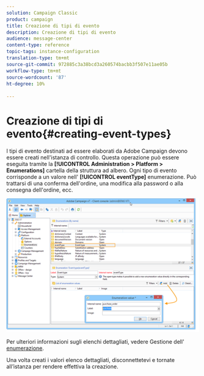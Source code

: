 ```yaml
---
solution: Campaign Classic
product: campaign
title: Creazione di tipi di evento
description: Creazione di tipi di evento
audience: message-center
content-type: reference
topic-tags: instance-configuration
translation-type: tm+mt
source-git-commit: 972885c3a38bcd3a260574bacbb3f507e11ae05b
workflow-type: tm+mt
source-wordcount: '87'
ht-degree: 10%

---
```



# Creazione di tipi di evento{#creating-event-types}

I tipi di evento destinati ad essere elaborati da  Adobe Campaign devono essere creati nell&#39;istanza di controllo. Questa operazione può essere eseguita tramite la **[!UICONTROL Administration > Platform > Enumerations]** cartella della struttura ad albero. Ogni tipo di evento corrisponde a un valore nell&#39; **[!UICONTROL eventType]** enumerazione. Può trattarsi di una conferma dell&#39;ordine, una modifica alla password o alla consegna dell&#39;ordine, ecc.

![](assets/messagecenter_eventtype_enum_001.png)

Per ulteriori informazioni sugli elenchi dettagliati, vedere Gestione dell&#39; [enumerazione](../../platform/using/managing-enumerations.md).

Una volta creati i valori elenco dettagliati, disconnettetevi e tornate all’istanza per rendere effettiva la creazione.
